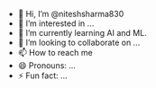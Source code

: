 - 👋 Hi, I’m @niteshsharma830
- 👀 I’m interested in ...
- 🌱 I’m currently learning AI and ML.
- 💞️ I’m looking to collaborate on ...
- 📫 How to reach me 
- 😄 Pronouns: ...
- ⚡ Fun fact: ...

<!---
niteshsharma830/niteshsharma830 is a ✨ special ✨ repository because its `README.md` (this file) appears on your GitHub profile.
You can click the Preview link to take a look at your changes.
--->
